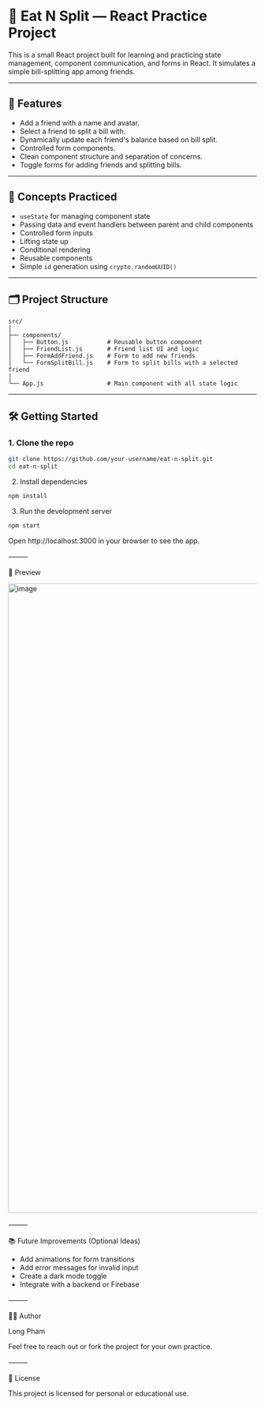 # 🧾 Eat N Split — React Practice Project

This is a small React project built for learning and practicing state management, component communication, and forms in React. It simulates a simple bill-splitting app among friends.

---

## 🚀 Features

- Add a friend with a name and avatar.
- Select a friend to split a bill with.
- Dynamically update each friend's balance based on bill split.
- Controlled form components.
- Clean component structure and separation of concerns.
- Toggle forms for adding friends and splitting bills.

---

## 🧠 Concepts Practiced

- `useState` for managing component state
- Passing data and event handlers between parent and child components
- Controlled form inputs
- Lifting state up
- Conditional rendering
- Reusable components
- Simple `id` generation using `crypto.randomUUID()`

---

## 🗂️ Project Structure
```
src/
│
├── components/
│   ├── Button.js           # Reusable button component
│   ├── FriendList.js       # Friend list UI and logic
│   ├── FormAddFriend.js    # Form to add new friends
│   └── FormSplitBill.js    # Form to split bills with a selected friend
│
└── App.js                  # Main component with all state logic
```
---

## 🛠️ Getting Started

### 1. Clone the repo

```bash
git clone https://github.com/your-username/eat-n-split.git
cd eat-n-split
```

2. Install dependencies

```bash
npm install
```

3. Run the development server

```bash
npm start
```

Open http://localhost:3000 in your browser to see the app.

⸻

📸 Preview

<img width="2381" height="1276" alt="image" src="https://github.com/user-attachments/assets/14b1ab6d-964e-447f-b4a2-495f8d0b8486" />

⸻

📚 Future Improvements (Optional Ideas)
- Add animations for form transitions
- Add error messages for invalid input
- Create a dark mode toggle
- Integrate with a backend or Firebase

⸻

🙋‍♂️ Author

Long Pham

Feel free to reach out or fork the project for your own practice.

⸻

🧼 License

This project is licensed for personal or educational use.
